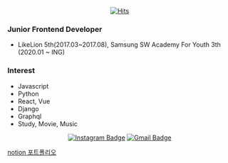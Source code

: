 <div align=center>
  
[![Hits](https://hits.seeyoufarm.com/api/count/incr/badge.svg?url=https%3A%2F%2Fgithub.com%2Fmarrywill)](https://hits.seeyoufarm.com)

</div>
  
### Junior Frontend Developer
- LikeLion 5th(2017.03~2017.08), Samsung SW Academy For Youth 3th (2020.01 ~ ING)

### Interest
- Javascript
- Python
- React, Vue
- Django
- Graphql
- Study, Movie, Music
  
<div align=center>
  
[![Instagram Badge](https://img.shields.io/badge/-Instagram-dd2a7b?style=flat-square&logo=instagram&logoColor=white&link=https://www.instagram.com/geureoham/)](https://www.instagram.com/geureoham/) 
[![Gmail Badge](https://img.shields.io/badge/Gmail-d14836?style=flat-square&logo=Gmail&logoColor=white&link=mailto:kti91@likelion.org)](mailto:kti91@likelion.org)
</div>

[notion 포트폴리오](https://www.notion.so/f69930768c154437bf4e73a4fcc24e0d)
